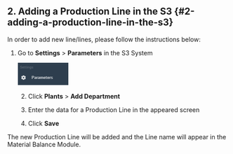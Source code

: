 ## 2. Adding a Production Line in the S3 {#2-adding-a-production-line-in-the-s3}

In order to add new line/lines, please follow the instructions below:

1. Go to **Settings** &gt; **Parameters** in the S3 System

   ![](/assets/import50.png)

   2. Click **Plants** &gt; **Add Department**

   3. Enter the data for a Production Line in the appeared screen

   4. Click **Save**

The new Production Line will be added and the Line name will appear in the Material Balance Module.

